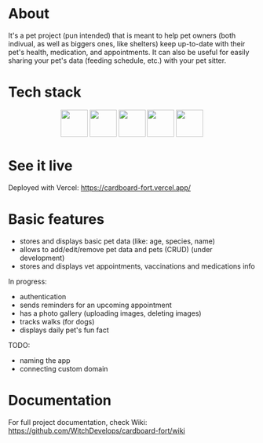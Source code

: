 # About
It's a pet project (pun intended) that is meant to help pet owners (both indivual, as well as biggers ones, like shelters) keep up-to-date with their pet's health, medication, and appointments. It can also be useful for easily sharing your pet's data (feeding schedule, etc.) with your pet sitter.

# Tech stack

<div align="center">
  <img width="55" src="https://raw.githubusercontent.com/gilbarbara/logos/master/logos/nextjs-icon.svg"/>
  <img width="55" src="https://raw.githubusercontent.com/gilbarbara/logos/master/logos/react.svg"/>
  <img width="55" src="https://raw.githubusercontent.com/gilbarbara/logos/master/logos/typescript-icon.svg"/>
  <img width="55" src="https://raw.githubusercontent.com/gilbarbara/logos/master/logos/tailwindcss-icon.svg"/>
  <img width="55" src="https://raw.githubusercontent.com/gilbarbara/logos/master/logos/supabase-icon.svg"/>
</div>

# See it live

Deployed with Vercel: https://cardboard-fort.vercel.app/

# Basic features
- stores and displays basic pet data (like: age, species, name)
- allows to add/edit/remove pet data and pets (CRUD) (under development)
- stores and displays vet appointments, vaccinations and medications info

In progress:
- authentication
- sends reminders for an upcoming appointment
- has a photo gallery (uploading images, deleting images)
- tracks walks (for dogs)
- displays daily pet's fun fact

TODO:
- naming the app
- connecting custom domain

<!-- # Functional requirements -->

<!-- write it up -->
<!-- take the basic features and write it in a nice, structured way -->

<!-- # Contributors -->

<!-- write it up -->
<!-- who did what, etc. -->

# Documentation

For full project documentation, check Wiki: https://github.com/WitchDevelops/cardboard-fort/wiki
